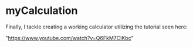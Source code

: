 # myCalculation

Finally, I tackle creating a working calculator utilizing the tutorial seen here:

"https://www.youtube.com/watch?v=Q6FkM7CIKbc"